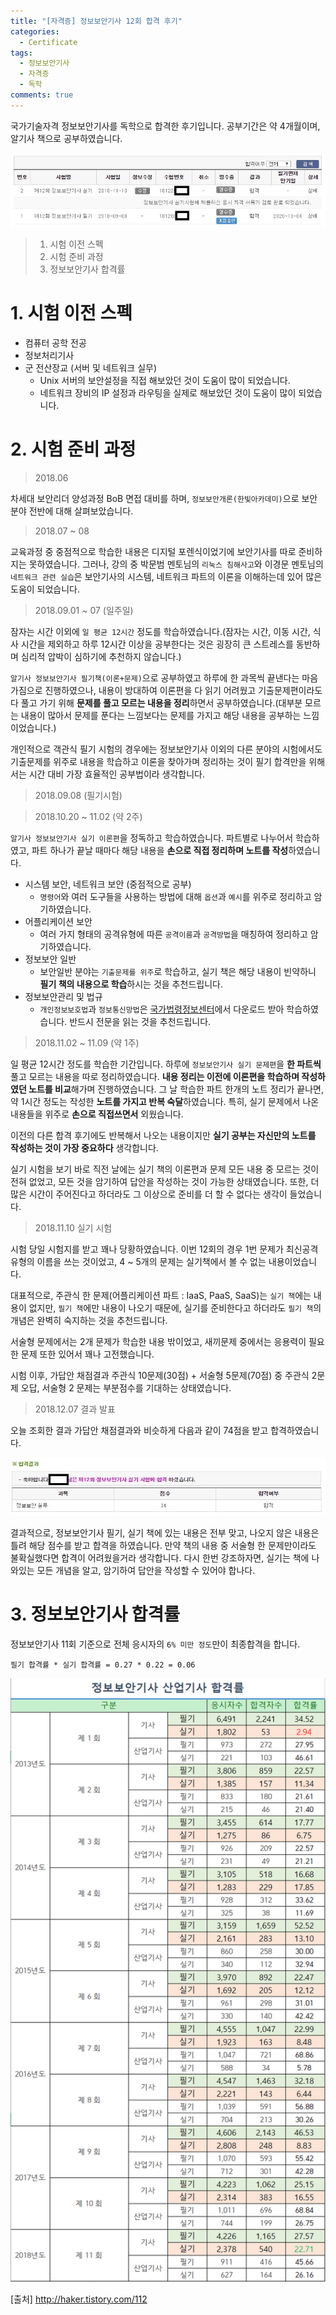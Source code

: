 ```yaml
---
title: "[자격증] 정보보안기사 12회 합격 후기"
categories:
  - Certificate
tags:
  - 정보보안기사
  - 자격증
  - 독학
comments: true
---
```


국가기술자격 정보보안기사를 독학으로 합격한 후기입니다. 공부기간은 약 4개월이며, 알기사 책으로 공부하였습니다.

<center><p><img src="/assets/2018-12-07-post-Engineer_information_security/1.jfif"></p></center>

> 1. 시험 이전 스펙
> 2. 시험 준비 과정
> 3. 정보보안기사 합격률


# 1. 시험 이전 스펙

- 컴퓨터 공학 전공
- 정보처리기사
- 군 전산장교 (서버 및 네트워크 실무)
  - Unix 서버의 보안설정을 직접 해보았던 것이 도움이 많이 되었습니다.
  - 네트워크 장비의 IP 설정과 라우팅을 실제로 해보았던 것이 도움이 많이 되었습니다.

# 2. 시험 준비 과정

> 2018.06

차세대 보안리더 양성과정 BoB 면접 대비를 하며, `정보보안개론(한빛아카데미)`으로 보안분야 전반에 대해 살펴보았습니다.

> 2018.07 ~ 08

교육과정 중 중점적으로 학습한 내용은 디지털 포렌식이었기에 보안기사를 따로 준비하지는 못하였습니다. 그러나, 강의 중 박문범 멘토님의 `리눅스 침해사고`와 이경문 멘토님의 `네트워크 관련 실습`은 보안기사의 시스템, 네트워크 파트의 이론을 이해하는데 있어 많은 도움이 되었습니다.

> 2018.09.01 ~ 07 (일주일)

잠자는 시간 이외에 `일 평균 12시간` 정도를 학습하였습니다.(잠자는 시간, 이동 시간, 식사 시간을 제외하고 하루 12시간 이상을 공부한다는 것은 굉장히 큰 스트레스를 동반하며 심리적 압박이 심하기에 추천하지 않습니다.)

`알기사 정보보안기사 필기책(이론+문제)`으로 공부하였고 하루에 한 과목씩 끝낸다는 마음가짐으로 진행하였으나, 내용이 방대하여 이론편을 다 읽기 어려웠고 기출문제편이라도 다 풀고 가기 위해 **문제를 풀고 모르는 내용을 정리**하면서 공부하였습니다.(대부분 모르는 내용이 많아서 문제를 푼다는 느낌보다는 문제를 가지고 해당 내용을 공부하는 느낌이었습니다.)

<div class="notice">
개인적으로 객관식 필기 시험의 경우에는 정보보안기사 이외의 다른 분야의 시험에서도 기출문제를 위주로 내용을 학습하고 이론을 찾아가며 정리하는 것이 필기 합격만을 위해서는 시간 대비 가장 효율적인 공부법이라 생각합니다.
</div>

> 2018.09.08 (필기시험)

> 2018.10.20 ~ 11.02 (약 2주)

`알기사 정보보안기사 실기 이론편`을 정독하고 학습하였습니다. 파트별로 나누어서 학습하였고, 파트 하나가 끝날 때마다 해당 내용을 **손으로 직접 정리하며 노트를 작성**하였습니다.

- 시스템 보안, 네트워크 보안 (중점적으로 공부)
  - `명령어`와 여러 도구들을 사용하는 방법에 대해 `옵션`과 `예시`를 위주로 정리하고 암기하였습니다.
- 어플리케이션 보안
  - 여러 가지 형태의 공격유형에 따른 `공격이름`과 `공격방법`을 매칭하여 정리하고 암기하였습니다.
- 정보보안 일반
  - 보안일반 분야는 `기출문제를 위주`로 학습하고, 실기 책은 해당 내용이 빈약하니 **필기 책의 내용으로 학습**하시는 것을 추천드립니다.
- 정보보안관리 및 법규
  - `개인정보보호법`과 `정보통신망법`은 [국가법령정보센터](www.law.go.kr)에서 다운로드 받아 학습하였습니다. 반드시 전문을 읽는 것을 추천드립니다.

> 2018.11.02 ~ 11.09 (약 1주)

일 평균 12시간 정도를 학습한 기간입니다. 하루에 `정보보안기사 실기 문제편`을 **한 파트씩** 풀고 모르는 내용을 따로 정리하였습니다. **내용 정리는 이전에 이론편을 학습하며 작성하였던 노트를 비교**해가며 진행하였습니다. 그 날 학습한 파트 한개의 노트 정리가 끝나면, 약 1시간 정도는 작성한 **노트를 가지고 반복 숙달**하였습니다. 특히, 실기 문제에서 나온 내용들을 위주로 **손으로 직접쓰면서** 외웠습니다.

이전의 다른 합격 후기에도 반복해서 나오는 내용이지만 **실기 공부는 자신만의 노트를 작성하는 것이 가장 중요하다** 생각합니다.

실기 시험을 보기 바로 직전 날에는 실기 책의 이론편과 문제 모든 내용 중 모르는 것이 전혀 없었고, 모든 것을 암기하여 답안을 작성하는 것이 가능한 상태였습니다. 또한, 더 많은 시간이 주어진다고 하더라도 그 이상으로 준비를 더 할 수 없다는 생각이 들었습니다.

> 2018.11.10 실기 시험

시험 당일 시험지를 받고 꽤나 당황하였습니다. 이번 12회의 경우 1번 문제가 최신공격유형의 이름을 쓰는 것이었고, 4 ~ 5개의 문제는 실기책에서 볼 수 없는 내용이었습니다.

대표적으로, 주관식 한 문제(어플리케이션 파트 : IaaS, PaaS, SaaS)는 `실기 책`에는 내용이 없지만, `필기 책`에만 내용이 나오기 때문에, 실기를 준비한다고 하더라도 `필기 책`의 개념은 완벽히 숙지하는 것을 추천드립니다. 

서술형 문제에서는 2개 문제가 학습한 내용 밖이었고, 새끼문제 중에서는 응용력이 필요한 문제 또한 있어서 꽤나 고전했습니다.

시험 이후, 가답안 채점결과 주관식 10문제(30점) + 서술형 5문제(70점) 중 주관식 2문제 오답, 서술형 2 문제는 부분점수를 기대하는 상태였습니다.

> 2018.12.07 결과 발표

오늘 조회한 결과 가답안 채점결과와 비슷하게 다음과 같이 74점을 받고 합격하였습니다.

<center><p><img src="/assets/2018-12-07-post-Engineer_information_security/2.jfif"></p></center>

<div class="notice">
결과적으로, 정보보안기사 필기, 실기 책에 있는 내용은 전부 맞고, 나오지 않은 내용은 틀려 해당 점수를 받고 합격을 하였습니다. 만약 책의 내용 중 서술형 한 문제만이라도 불확실했다면 합격이 어려웠을거라 생각합니다. 다시 한번 강조하자면, 실기는 책에 나와있는 모든 개념을 알고, 암기하여 답안을 작성할 수 있어야 합나다.
</div>

# 3. 정보보안기사 합격률

정보보안기사 11회 기준으로 전체 응시자의 `6% 미만 정도`만이 최종합격을 합니다.

```
필기 합격률 * 실기 합격률 = 0.27 * 0.22 = 0.06
```

<center><p><img src="/assets/2018-12-07-post-Engineer_information_security/3.png"></p></center>

[출처] http://haker.tistory.com/112
